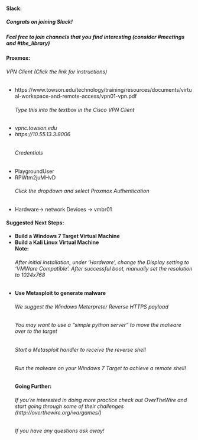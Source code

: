 <h4>Slack:</h4>
<h5>Congrats on joining Slack! <h5>
<h5>Feel free to join channels that you find interesting (consider #meetings and #the_library)</h5>

<h4>Proxmox: </h4>
<h6>VPN Client (Click the link for instructions)</h6>
<ul>
<li>https://www.towson.edu/technology/training/resources/documents/virtual-workspace-and-remote-access/vpn01-vpn.pdf</li>
<h6>Type this into the textbox in the Cisco VPN Client<h6>
<li>vpnc.towson.edu</li>
<li>https://10.55.13.3:8006</li>
<h6>Credentials</h6>
<li>PlaygroundUser</li>
<li>RPWtm2juMHvD</li>
<h6>Click the dropdown and select Proxmox Authentication</h6>
<li>Hardware-> network Devices -> vmbr01</li>
</ul>
<h4>Suggested Next Steps:</h4>
<ul>
<li><strong>Build a Windows 7 Target Virtual Machine</strong></li>
<li><strong>Build a Kali Linux Virtual Machine</strong></li>
<strong>Note:<strong> <h6>After initial installation, under ‘Hardware’, change the Display setting to ‘VMWare Compatible’.  After successful boot, manually set the resolution to 1024x768</h6>
<li><strong>Use Metasploit to generate malware</strong></li>
<h6>We suggest the Windows Meterpreter Reverse HTTPS payload</h6>
<h6>You may want to use a “simple python server” to move the malware over to the target</h6>
<h6>Start a Metasploit handler to receive the reverse shell</h6>
<h6>Run the malware on your Windows 7 Target to achieve a remote shell!</h6>

<h4>Going Further:</h4>
<h6>If you’re interested in doing more practice check out OverTheWire and start going through some of their challenges (http://overthewire.org/wargames/)</h6>
<h6>If you have any questions ask away!</h6>
